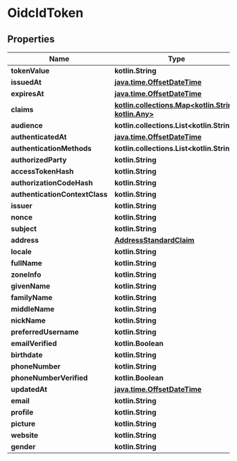 
# OidcIdToken

## Properties
Name | Type | Description | Notes
------------ | ------------- | ------------- | -------------
**tokenValue** | **kotlin.String** |  |  [optional]
**issuedAt** | [**java.time.OffsetDateTime**](java.time.OffsetDateTime.md) |  |  [optional]
**expiresAt** | [**java.time.OffsetDateTime**](java.time.OffsetDateTime.md) |  |  [optional]
**claims** | [**kotlin.collections.Map&lt;kotlin.String, kotlin.Any&gt;**](kotlin.Any.md) |  |  [optional]
**audience** | **kotlin.collections.List&lt;kotlin.String&gt;** |  |  [optional]
**authenticatedAt** | [**java.time.OffsetDateTime**](java.time.OffsetDateTime.md) |  |  [optional]
**authenticationMethods** | **kotlin.collections.List&lt;kotlin.String&gt;** |  |  [optional]
**authorizedParty** | **kotlin.String** |  |  [optional]
**accessTokenHash** | **kotlin.String** |  |  [optional]
**authorizationCodeHash** | **kotlin.String** |  |  [optional]
**authenticationContextClass** | **kotlin.String** |  |  [optional]
**issuer** | **kotlin.String** |  |  [optional]
**nonce** | **kotlin.String** |  |  [optional]
**subject** | **kotlin.String** |  |  [optional]
**address** | [**AddressStandardClaim**](AddressStandardClaim.md) |  |  [optional]
**locale** | **kotlin.String** |  |  [optional]
**fullName** | **kotlin.String** |  |  [optional]
**zoneInfo** | **kotlin.String** |  |  [optional]
**givenName** | **kotlin.String** |  |  [optional]
**familyName** | **kotlin.String** |  |  [optional]
**middleName** | **kotlin.String** |  |  [optional]
**nickName** | **kotlin.String** |  |  [optional]
**preferredUsername** | **kotlin.String** |  |  [optional]
**emailVerified** | **kotlin.Boolean** |  |  [optional]
**birthdate** | **kotlin.String** |  |  [optional]
**phoneNumber** | **kotlin.String** |  |  [optional]
**phoneNumberVerified** | **kotlin.Boolean** |  |  [optional]
**updatedAt** | [**java.time.OffsetDateTime**](java.time.OffsetDateTime.md) |  |  [optional]
**email** | **kotlin.String** |  |  [optional]
**profile** | **kotlin.String** |  |  [optional]
**picture** | **kotlin.String** |  |  [optional]
**website** | **kotlin.String** |  |  [optional]
**gender** | **kotlin.String** |  |  [optional]



